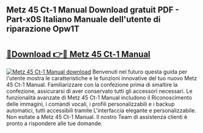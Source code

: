## Metz 45 Ct-1 Manual Download gratuit PDF - Part-x0S Italiano Manuale dell'utente di riparazione Opw1T

# <h2><a href="http://dfbjl8.blite.top/?on=Metz+45+Ct-1+Manual">🔗Download 👉🔴 Metz 45 Ct-1 Manual</a></h2>

[![Metz 45 Ct-1 Manual download](https://i.imgur.com/lujVjoI.png)](http://dfbjl8.blite.top/?on=Metz+45+Ct-1+Manual)
Benvenuti nel futuro questa guida per l'utente mostra le caratteristiche e le funzioni innovative del tuo nuovo Metz 45 Ct-1 Manual. Familiarizzare con la confezione prima di smaltire la confezione, assicurarsi di aver conservato tutti gli accessori necessari. Le funzionalità avanzate di Metz 45 Ct-1 Manual includono il Riconoscimento delle immagini, i comandi vocali, i profili personalizzabili e i backup automatici, tutti accessibili tramite L'interfaccia elegante e personalizzabile. Non esitate a Metz 45 Ct-1 Manual. Il nostro Team di assistenza clienti è pronto a rispondere alle tue domande.
